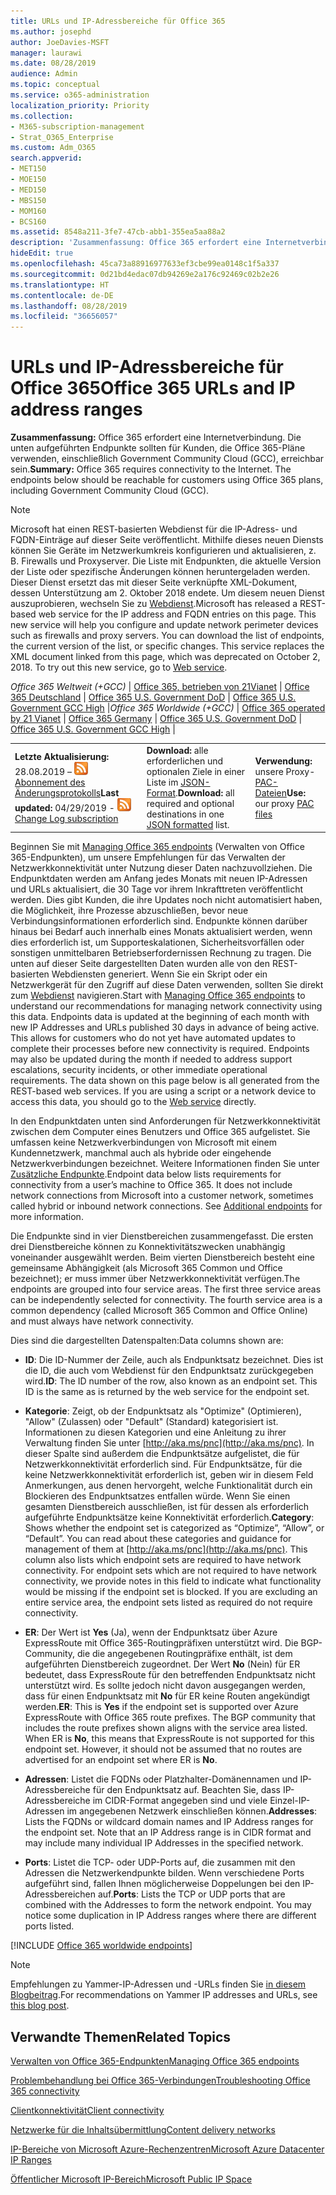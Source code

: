 ```yaml
---
title: URLs und IP-Adressbereiche für Office 365
ms.author: josephd
author: JoeDavies-MSFT
manager: laurawi
ms.date: 08/28/2019
audience: Admin
ms.topic: conceptual
ms.service: o365-administration
localization_priority: Priority
ms.collection:
- M365-subscription-management
- Strat_O365_Enterprise
ms.custom: Adm_O365
search.appverid:
- MET150
- MOE150
- MED150
- MBS150
- MOM160
- BCS160
ms.assetid: 8548a211-3fe7-47cb-abb1-355ea5aa88a2
description: 'Zusammenfassung: Office 365 erfordert eine Internetverbindung. Die unten aufgeführten Endpunkte sollten für Kunden, die Office 365-Pläne verwenden, einschließlich Government Community Cloud (GCC), erreichbar sein.'
hideEdit: true
ms.openlocfilehash: 45ca73a88916977633ef3cbe99ea0148c1f5a337
ms.sourcegitcommit: 0d21bd4edac07db94269e2a176c92469c02b2e26
ms.translationtype: HT
ms.contentlocale: de-DE
ms.lasthandoff: 08/28/2019
ms.locfileid: "36656057"
---
```

# <a name="office-365-urls-and-ip-address-ranges"></a><span data-ttu-id="1ce62-104">URLs und IP-Adressbereiche für Office 365</span><span class="sxs-lookup"><span data-stu-id="1ce62-104">Office 365 URLs and IP address ranges</span></span>

 <span data-ttu-id="1ce62-p102">**Zusammenfassung:** Office 365 erfordert eine Internetverbindung. Die unten aufgeführten Endpunkte sollten für Kunden, die Office 365-Pläne verwenden, einschließlich Government Community Cloud (GCC), erreichbar sein.</span><span class="sxs-lookup"><span data-stu-id="1ce62-p102">**Summary:** Office 365 requires connectivity to the Internet. The endpoints below should be reachable for customers using Office 365 plans, including Government Community Cloud (GCC).</span></span>
  
> [!NOTE]
> <span data-ttu-id="1ce62-p103">Microsoft hat einen REST-basierten Webdienst für die IP-Adress- und FQDN-Einträge auf dieser Seite veröffentlicht. Mithilfe dieses neuen Diensts können Sie Geräte im Netzwerkumkreis konfigurieren und aktualisieren, z. B. Firewalls und Proxyserver. Die Liste mit Endpunkten, die aktuelle Version der Liste oder spezifische Änderungen können heruntergeladen werden. Dieser Dienst ersetzt das mit dieser Seite verknüpfte XML-Dokument, dessen Unterstützung am 2. Oktober 2018 endete. Um diesem neuen Dienst auszuprobieren, wechseln Sie zu [Webdienst](office-365-ip-web-service.md).</span><span class="sxs-lookup"><span data-stu-id="1ce62-p103">Microsoft has released a REST-based web service for the IP address and FQDN entries on this page. This new service will help you configure and update network perimeter devices such as firewalls and proxy servers. You can download the list of endpoints, the current version of the list, or specific changes. This service replaces the XML document linked from this page, which was deprecated on October 2, 2018. To try out this new service, go to [Web service](office-365-ip-web-service.md).</span></span>
  
<span data-ttu-id="1ce62-112">*Office 365 Weltweit (+GCC)* | [Office 365, betrieben von 21Vianet](urls-and-ip-address-ranges-21vianet.md) | [Office 365 Deutschland](office-365-germany-endpoints.md) | [Office 365 U.S. Government DoD](office-365-u-s-government-dod-endpoints.md)  | [Office 365 U.S. Government GCC High](office-365-u-s-government-gcc-high-endpoints.md) |</span><span class="sxs-lookup"><span data-stu-id="1ce62-112">*Office 365 Worldwide (+GCC)* | [Office 365 operated by 21 Vianet](urls-and-ip-address-ranges-21vianet.md) | [Office 365 Germany](office-365-germany-endpoints.md) | [Office 365 U.S. Government DoD](office-365-u-s-government-dod-endpoints.md)  | [Office 365 U.S. Government GCC High](office-365-u-s-government-gcc-high-endpoints.md) |</span></span>
  
||||
|:-----|:-----|:-----|
|<span data-ttu-id="1ce62-113">**Letzte Aktualisierung:** 28.08.2019 – ![RSS](media/5dc6bb29-25db-4f44-9580-77c735492c4b.png) [Abonnement des Änderungsprotokolls](https://endpoints.office.com/version/worldwide?allversions=true&format=rss&clientrequestid=b10c5ed1-bad1-445f-b386-b919946339a7)</span><span class="sxs-lookup"><span data-stu-id="1ce62-113">**Last updated:** 04/29/2019 - ![RSS](media/5dc6bb29-25db-4f44-9580-77c735492c4b.png) [Change Log subscription](https://endpoints.office.com/version/worldwide?allversions=true&format=rss&clientrequestid=b10c5ed1-bad1-445f-b386-b919946339a7)</span></span> <br/> |<span data-ttu-id="1ce62-114">**Download:** alle erforderlichen und optionalen Ziele in einer Liste im [JSON-Format](https://endpoints.office.com/endpoints/worldwide?clientrequestid=b10c5ed1-bad1-445f-b386-b919946339a7).</span><span class="sxs-lookup"><span data-stu-id="1ce62-114">**Download:** all required and optional destinations in one [JSON formatted](https://endpoints.office.com/endpoints/worldwide?clientrequestid=b10c5ed1-bad1-445f-b386-b919946339a7) list.</span></span>  <br/> | <span data-ttu-id="1ce62-115">**Verwendung:** unsere Proxy-[PAC-Dateien](managing-office-365-endpoints.md#pacfiles)</span><span class="sxs-lookup"><span data-stu-id="1ce62-115">**Use:** our proxy [PAC files](managing-office-365-endpoints.md#pacfiles)</span></span> <br/> |
   
 <span data-ttu-id="1ce62-p104">Beginnen Sie mit [Managing Office 365 endpoints](managing-office-365-endpoints.md) (Verwalten von Office 365-Endpunkten), um unsere Empfehlungen für das Verwalten der Netzwerkkonnektivität unter Nutzung dieser Daten nachzuvollziehen. Die Endpunktdaten werden am Anfang jedes Monats mit neuen IP-Adressen und URLs aktualisiert, die 30 Tage vor ihrem Inkrafttreten veröffentlicht werden. Dies gibt Kunden, die ihre Updates noch nicht automatisiert haben, die Möglichkeit, ihre Prozesse abzuschließen, bevor neue Verbindungsinformationen erforderlich sind. Endpunkte können darüber hinaus bei Bedarf auch innerhalb eines Monats aktualisiert werden, wenn dies erforderlich ist, um Supporteskalationen, Sicherheitsvorfällen oder sonstigen unmittelbaren Betriebserfordernissen Rechnung zu tragen. Die unten auf dieser Seite dargestellten Daten wurden alle von den REST-basierten Webdiensten generiert. Wenn Sie ein Skript oder ein Netzwerkgerät für den Zugriff auf diese Daten verwenden, sollten Sie direkt zum [Webdienst](office-365-ip-web-service.md) navigieren.</span><span class="sxs-lookup"><span data-stu-id="1ce62-p104">Start with [Managing Office 365 endpoints](managing-office-365-endpoints.md) to understand our recommendations for managing network connectivity using this data. Endpoints data is updated at the beginning of each month with new IP Addresses and URLs published 30 days in advance of being active. This allows for customers who do not yet have automated updates to complete their processes before new connectivity is required. Endpoints may also be updated during the month if needed to address support escalations, security incidents, or other immediate operational requirements. The data shown on this page below is all generated from the REST-based web services. If you are using a script or a network device to access this data, you should go to the [Web service](office-365-ip-web-service.md) directly.</span></span>

<span data-ttu-id="1ce62-p105">In den Endpunktdaten unten sind Anforderungen für Netzwerkkonnektivität zwischen dem Computer eines Benutzers und Office 365 aufgelistet. Sie umfassen keine Netzwerkverbindungen von Microsoft mit einem Kundennetzwerk, manchmal auch als hybride oder eingehende Netzwerkverbindungen bezeichnet. Weitere Informationen finden Sie unter [Zusätzliche Endpunkte](additional-office365-ip-addresses-and-urls.md).</span><span class="sxs-lookup"><span data-stu-id="1ce62-p105">Endpoint data below lists requirements for connectivity from a user’s machine to Office 365. It does not include network connections from Microsoft into a customer network, sometimes called hybrid or inbound network connections. See [Additional endpoints](additional-office365-ip-addresses-and-urls.md) for more information.</span></span>

<span data-ttu-id="1ce62-p106">Die Endpunkte sind in vier Dienstbereichen zusammengefasst. Die ersten drei Dienstbereiche können zu Konnektivitätszwecken unabhängig voneinander ausgewählt werden. Beim vierten Dienstbereich besteht eine gemeinsame Abhängigkeit (als Microsoft 365 Common und Office bezeichnet); er muss immer über Netzwerkkonnektivität verfügen.</span><span class="sxs-lookup"><span data-stu-id="1ce62-p106">The endpoints are grouped into four service areas. The first three service areas can be independently selected for connectivity. The fourth service area is a common dependency (called Microsoft 365 Common and Office Online) and must always have network connectivity.</span></span>

<span data-ttu-id="1ce62-128">Dies sind die dargestellten Datenspalten:</span><span class="sxs-lookup"><span data-stu-id="1ce62-128">Data columns shown are:</span></span>

- <span data-ttu-id="1ce62-p107">**ID**: Die ID-Nummer der Zeile, auch als Endpunktsatz bezeichnet. Dies ist die ID, die auch vom Webdienst für den Endpunktsatz zurückgegeben wird.</span><span class="sxs-lookup"><span data-stu-id="1ce62-p107">**ID**: The ID number of the row, also known as an endpoint set. This ID is the same as is returned by the web service for the endpoint set.</span></span>

- <span data-ttu-id="1ce62-p108">**Kategorie**: Zeigt, ob der Endpunktsatz als "Optimize" (Optimieren), "Allow" (Zulassen) oder "Default" (Standard) kategorisiert ist. Informationen zu diesen Kategorien und eine Anleitung zu ihrer Verwaltung finden Sie unter [http://aka.ms/pnc](http://aka.ms/pnc). In dieser Spalte sind außerdem die Endpunktsätze aufgelistet, die für Netzwerkkonnektivität erforderlich sind. Für Endpunktsätze, für die keine Netzwerkkonnektivität erforderlich ist, geben wir in diesem Feld Anmerkungen, aus denen hervorgeht, welche Funktionalität durch ein Blockieren des Endpunktsatzes entfallen würde. Wenn Sie einen gesamten Dienstbereich ausschließen, ist für dessen als erforderlich aufgeführte Endpunktsätze keine Konnektivität erforderlich.</span><span class="sxs-lookup"><span data-stu-id="1ce62-p108">**Category**: Shows whether the endpoint set is categorized as “Optimize”, “Allow”, or “Default”. You can read about these categories and guidance for management of them at [http://aka.ms/pnc](http://aka.ms/pnc). This column also lists which endpoint sets are required to have network connectivity. For endpoint sets which are not required to have network connectivity, we provide notes in this field to indicate what functionality would be missing if the endpoint set is blocked. If you are excluding an entire service area, the endpoint sets listed as required do not require connectivity.</span></span>

- <span data-ttu-id="1ce62-p109">**ER**: Der Wert ist **Yes** (Ja), wenn der Endpunktsatz über Azure ExpressRoute mit Office 365-Routingpräfixen unterstützt wird. Die BGP-Community, die die angegebenen Routingpräfixe enthält, ist dem aufgeführten Dienstbereich zugeordnet. Der Wert **No** (Nein) für ER bedeutet, dass ExpressRoute für den betreffenden Endpunktsatz nicht unterstützt wird. Es sollte jedoch nicht davon ausgegangen werden, dass für einen Endpunktsatz mit **No** für ER keine Routen angekündigt werden.</span><span class="sxs-lookup"><span data-stu-id="1ce62-p109">**ER**: This is **Yes** if the endpoint set is supported over Azure ExpressRoute with Office 365 route prefixes. The BGP community that includes the route prefixes shown aligns with the service area listed. When ER is **No**, this means that ExpressRoute is not supported for this endpoint set. However, it should not be assumed that no routes are advertised for an endpoint set where ER is **No**.</span></span>

- <span data-ttu-id="1ce62-p110">**Adressen**: Listet die FQDNs oder Platzhalter-Domänennamen und IP-Adressbereiche für den Endpunktsatz auf. Beachten Sie, dass IP-Adressbereiche im CIDR-Format angegeben sind und viele Einzel-IP-Adressen im angegebenen Netzwerk einschließen können.</span><span class="sxs-lookup"><span data-stu-id="1ce62-p110">**Addresses**: Lists the FQDNs or wildcard domain names and IP Address ranges for the endpoint set. Note that an IP Address range is in CIDR format and may include many individual IP Addresses in the specified network.</span></span>
 
- <span data-ttu-id="1ce62-p111">**Ports**: Listet die TCP- oder UDP-Ports auf, die zusammen mit den Adressen die Netzwerkendpunkte bilden. Wenn verschiedene Ports aufgeführt sind, fallen Ihnen möglicherweise Doppelungen bei den IP-Adressbereichen auf.</span><span class="sxs-lookup"><span data-stu-id="1ce62-p111">**Ports**: Lists the TCP or UDP ports that are combined with the Addresses to form the network endpoint. You may notice some duplication in IP Address ranges where there are different ports listed.</span></span>

[!INCLUDE [Office 365 worldwide endpoints](./includes/office-365-worldwide-endpoints.md)]

>[!Note]
><span data-ttu-id="1ce62-144">Empfehlungen zu Yammer-IP-Adressen und -URLs finden Sie [in diesem Blogbeitrag](https://techcommunity.microsoft.com/t5/Yammer-Blog/Using-hard-coded-IP-addresses-for-Yammer-is-not-recommended/ba-p/276592).</span><span class="sxs-lookup"><span data-stu-id="1ce62-144">For recommendations on Yammer IP addresses and URLs, see [this blog post](https://techcommunity.microsoft.com/t5/Yammer-Blog/Using-hard-coded-IP-addresses-for-Yammer-is-not-recommended/ba-p/276592).</span></span>
>


## <a name="related-topics"></a><span data-ttu-id="1ce62-145">Verwandte Themen</span><span class="sxs-lookup"><span data-stu-id="1ce62-145">Related Topics</span></span>

[<span data-ttu-id="1ce62-146">Verwalten von Office 365-Endpunkten</span><span class="sxs-lookup"><span data-stu-id="1ce62-146">Managing Office 365 endpoints</span></span>](managing-office-365-endpoints.md)
  
[<span data-ttu-id="1ce62-147">Problembehandlung bei Office 365-Verbindungen</span><span class="sxs-lookup"><span data-stu-id="1ce62-147">Troubleshooting Office 365 connectivity</span></span>](https://support.office.com/article/d4088321-1c89-4b96-9c99-54c75cae2e6d.aspx)
  
[<span data-ttu-id="1ce62-148">Clientkonnektivität</span><span class="sxs-lookup"><span data-stu-id="1ce62-148">Client connectivity</span></span>](https://support.office.com/article/client-connectivity-4232abcf-4ae5-43aa-bfa1-9a078a99c78b)
  
[<span data-ttu-id="1ce62-149">Netzwerke für die Inhaltsübermittlung</span><span class="sxs-lookup"><span data-stu-id="1ce62-149">Content delivery networks</span></span>](https://support.office.com/article/content-delivery-networks-0140f704-6614-49bb-aa6c-89b75dcd7f1f)
  
[<span data-ttu-id="1ce62-150">IP-Bereiche von Microsoft Azure-Rechenzentren</span><span class="sxs-lookup"><span data-stu-id="1ce62-150">Microsoft Azure Datacenter IP Ranges</span></span>](https://www.microsoft.com/download/details.aspx?id=41653)
  
[<span data-ttu-id="1ce62-151">Öffentlicher Microsoft IP-Bereich</span><span class="sxs-lookup"><span data-stu-id="1ce62-151">Microsoft Public IP Space</span></span>](https://www.microsoft.com/download/details.aspx?id=53602)

